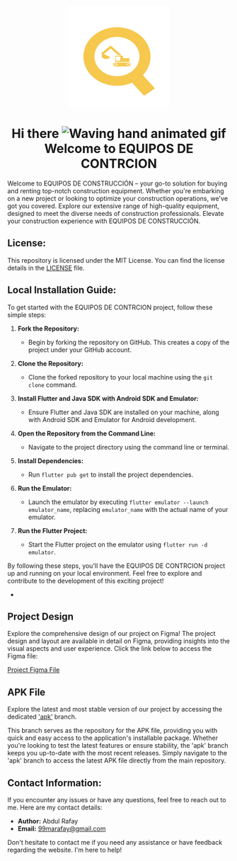 <p align="center">
    <a herf="https://future-insight.blog/">
    <img src="assets/images/logo_1.png" alt="EQUIPOS DE CONTRCION"  width="230px" height="230px">
    </a>
  <br>
</p>

<h1 align="center">
    Hi there
    <img src="https://raw.githubusercontent.com/nixin72/nixin72/master/wave.gif" 
         alt="Waving hand animated gif"
         height="35"
         width="35" />
     Welcome to EQUIPOS DE CONTRCION
</h1>

<p>
Welcome to EQUIPOS DE CONSTRUCCIÓN – your go-to solution for buying and renting top-notch construction equipment. Whether you're embarking on a new project or looking to optimize your construction operations, we've got you covered. Explore our extensive range of high-quality equipment, designed to meet the diverse needs of construction professionals. Elevate your construction experience with EQUIPOS DE CONSTRUCCIÓN.
</p>

<h2>License:</h2>
<p>This repository is licensed under the MIT License. You can find the license details in the <a href="/LICENSE">LICENSE</a> file.</p>

<h2>Local Installation Guide:</h2>

To get started with the EQUIPOS DE CONTRCION project, follow these simple steps:

1. **Fork the Repository:**

   - Begin by forking the repository on GitHub. This creates a copy of the project under your GitHub account.

2. **Clone the Repository:**

   - Clone the forked repository to your local machine using the `git clone` command.

3. **Install Flutter and Java SDK with Android SDK and Emulator:**

   - Ensure Flutter and Java SDK are installed on your machine, along with Android SDK and Emulator for Android development.

4. **Open the Repository from the Command Line:**

   - Navigate to the project directory using the command line or terminal.

5. **Install Dependencies:**

   - Run `flutter pub get` to install the project dependencies.

6. **Run the Emulator:**

   - Launch the emulator by executing `flutter emulator --launch emulator_name`, replacing `emulator_name` with the actual name of your emulator.

7. **Run the Flutter Project:**
   - Start the Flutter project on the emulator using `flutter run -d emulator`.

By following these steps, you'll have the EQUIPOS DE CONTRCION project up and running on your local environment. Feel free to explore and contribute to the development of this exciting project!

-

## Project Design

Explore the comprehensive design of our project on Figma! The project design and layout are available in detail on Figma, providing insights into the visual aspects and user experience. Click the link below to access the Figma file:

[Project Figma File](https://www.figma.com/file/2rUZHCqtXByfawL9l7MvrS/Quotaserv?type=design&node-id=0-1&mode=design&t=K4n8r2ElbR86D1pm-0)

## APK File

Explore the latest and most stable version of our project by accessing the dedicated ['apk'](https://github.com/rafay99-epic/EQUIPOS-DE-CONTRCION/tree/apk) branch.

This branch serves as the repository for the APK file, providing you with quick and easy access to the application's installable package. Whether you're looking to test the latest features or ensure stability, the 'apk' branch keeps you up-to-date with the most recent releases. Simply navigate to the 'apk' branch to access the latest APK file directly from the main repository.

<h2>Contact Information:</h2>
<p>If you encounter any issues or have any questions, feel free to reach out to me. Here are my contact details:</p>
<ul>
  <li><strong>Author:</strong> Abdul Rafay</li>
  <li><strong>Email:</strong> <a href="mailto:99marafay@gmail.com">99marafay@gmail.com</a></li>
</ul>
<p>Don't hesitate to contact me if you need any assistance or have feedback regarding the website. I'm here to help!</p>
